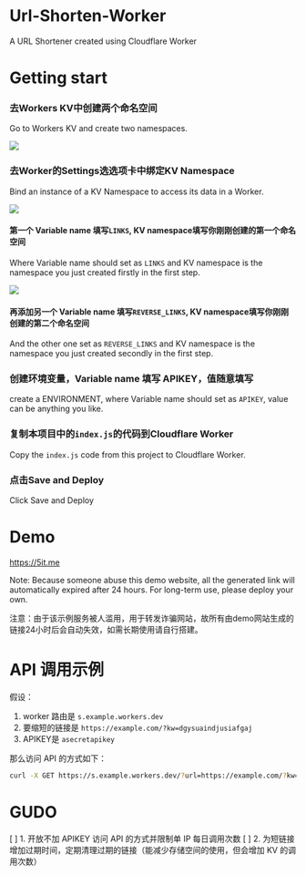 # Url-Shorten-Worker
A URL Shortener created using Cloudflare Worker

# Getting start
### 去Workers KV中创建两个命名空间

Go to Workers KV and create two namespaces.

<img src="https://cdn.jsdelivr.net/npm/imst@0.0.4/20201205232805.png">

### 去Worker的Settings选选项卡中绑定KV Namespace

Bind an instance of a KV Namespace to access its data in a Worker.

<img src="https://cdn.jsdelivr.net/npm/imst@0.0.4/20201205232536.png">

#### 第一个 Variable name 填写`LINKS`, KV namespace填写你刚刚创建的第一个命名空间

Where Variable name should set as `LINKS` and KV namespace is the namespace you just created firstly in the first step.

<img src="https://cdn.jsdelivr.net/npm/imst@0.0.4/20201205232704.png">

#### 再添加另一个 Variable name 填写`REVERSE_LINKS`, KV namespace填写你刚刚创建的第二个命名空间

And the other one set as `REVERSE_LINKS` and KV namespace is the namespace you just created secondly in the first step.

### 创建环境变量，Variable name 填写 APIKEY，值随意填写

create a ENVIRONMENT, where Variable name should set as `APIKEY`, value can be anything you like.

### 复制本项目中的`index.js`的代码到Cloudflare Worker 

Copy the `index.js` code from this project to Cloudflare Worker. 

### 点击Save and Deploy

Click Save and Deploy

# Demo
https://5it.me
 
Note: Because someone abuse this demo website, all the generated link will automatically expired after 24 hours. For long-term use, please deploy your own.

注意：由于该示例服务被人滥用，用于转发诈骗网站，故所有由demo网站生成的链接24小时后会自动失效，如需长期使用请自行搭建。

# API 调用示例

假设：
1. worker 路由是 `s.example.workers.dev`
2. 要缩短的链接是 `https://example.com/?kw=dgysuaindjusiafgaj`
3. APIKEY是 `asecretapikey`

那么访问 API 的方式如下：

```bash
curl -X GET https://s.example.workers.dev/?url=https://example.com/?kw=dgysuaindjusiafgaj&apikey=asecretapikey
```

# GUDO

[ ] 1. 开放不加 APIKEY 访问 API 的方式并限制单 IP 每日调用次数
[ ] 2. 为短链接增加过期时间，定期清理过期的链接（能减少存储空间的使用，但会增加 KV 的调用次数）
